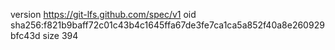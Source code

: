 version https://git-lfs.github.com/spec/v1
oid sha256:f821b9baff72c01c43b4c1645ffa67de3fe7ca1ca5a852f40a8e260929bfc43d
size 394
